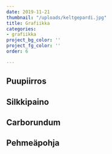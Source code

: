 ```yaml
---
date: 2019-11-21
thumbnail: "/uploads/keltgepardi.jpg"
title: Grafiikka
categories:
- grafiikka
project_bg_color: ''
project_fg_color: ''
order: 6

---
```

## Puupiirros

## Silkkipaino

## Carborundum

## Pehmeäpohja